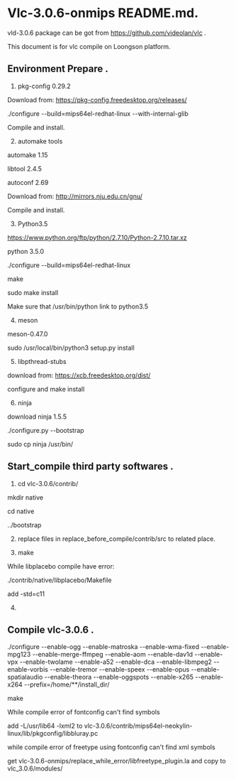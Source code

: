 # Vlc-3.0.6-onmips README.md.
vld-3.0.6 package can be got from https://github.com/videolan/vlc .

This document is for vlc compile on Loongson platform.

## Environment Prepare .
1. pkg-config 0.29.2

Download from: https://pkg-config.freedesktop.org/releases/

./configure --build=mips64el-redhat-linux --with-internal-glib

Compile and install.

2. automake tools

automake 1.15

libtool 2.4.5

autoconf 2.69

Download from: http://mirrors.nju.edu.cn/gnu/

Compile and install.

3. Python3.5

https://www.python.org/ftp/python/2.7.10/Python-2.7.10.tar.xz

python 3.5.0

./configure --build=mips64el-redhat-linux

make

sudo make install

Make sure that /usr/bin/python link to python3.5

4. meson

meson-0.47.0

sudo /usr/local/bin/python3 setup.py install

5. libpthread-stubs

download from: https://xcb.freedesktop.org/dist/

configure and make install 

6. ninja

download ninja 1.5.5

./configure.py --bootstrap

sudo cp ninja /usr/bin/

## Start_compile third party softwares .

1. cd vlc-3.0.6/contrib/

mkdir native

cd native

../bootstrap

2. replace files in replace_before_compile/contrib/src to related place.

3. make

While libplacebo compile have error:

./contrib/native/libplacebo/Makefile

add -std=c11

4.
## Compile vlc-3.0.6 .
./configure --enable-ogg --enable-matroska --enable-wma-fixed --enable-mpg123 --enable-merge-ffmpeg --enable-aom --enable-dav1d --enable-vpx --enable-twolame --enable-a52 --enable-dca --enable-libmpeg2 --enable-vorbis --enable-tremor --enable-speex --enable-opus --enable-spatialaudio --enable-theora --enable-oggspots --enable-x265 --enable-x264 --prefix=/home/**/install_dir/

make

While compile error of fontconfig can't find symbols

add -L/usr/lib64 -lxml2 to vlc-3.0.6/contrib/mips64el-neokylin-linux/lib/pkgconfig/libbluray.pc

while compile error of freetype using fontconfig can't find xml symbols

get vlc-3.0.6-onmips/replace_while_error/libfreetype_plugin.la and copy to vlc_3.0.6/modules/
